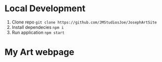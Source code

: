 # Local Development
1. Clone repo `git clone https://github.com/JMStudiosJoe/JosephArtSite`
2. Install dependecies `npm i`
3. Run application `npm start`


# My Art webpage


